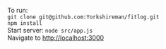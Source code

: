 To run:  
`git clone git@github.com:Yorkshireman/fitlog.git`  
`npm install`  
Start server: `node src/app.js`  
Navigate to [http://localhost:3000](http://localhost:3000)
